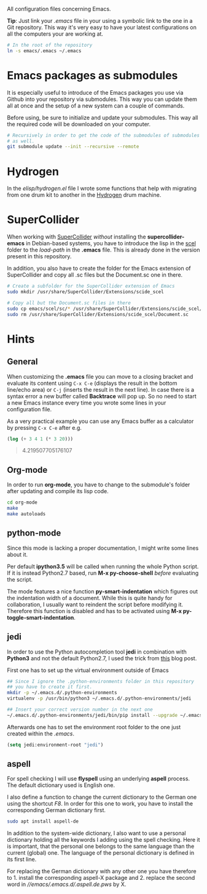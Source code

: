 All configuration files concerning Emacs.

**Tip**: Just link your *.emacs* file in your using a symbolic link to the one in a Git repository. This way it's very easy to have your latest configurations on all the computers your are working at.

``` bash
# In the root of the repository
ln -s emacs/.emacs ~/.emacs
```

# Emacs packages as submodules

It is especially useful to introduce of the Emacs packages you use via Github into your repository via submodules. This way you can update them all at once and the setup of a new system can a couple of commands.

Before using, be sure to initialize and update your submodules. This way all the required code will be downloaded on your computer.

``` bash
# Recursively in order to get the code of the submodules of submodules
# as well.
git submodule update --init --recursive --remote
```

# Hydrogen

In the *elisp/hydrogen.el* file I wrote some functions that help with
migrating from one drum kit to another in the
[Hydrogen](https://github.com/hydrogen-music/hydrogen) drum machine.

# SuperCollider

When working with
[SuperCollider](https://github.com/supercollider/supercollider)
*without* installing the **supercollider-emacs** in Debian-based
systems, you have to introduce the lisp in the [scel](emacs/scel/el)
folder to the *load-path* in the **.emacs** file. This is already done
in the version present in this repository.

In addition, you also have to create the folder for the Emacs
extension of SuperCollider and copy all .sc files but the Document.sc
one in there.

``` bash
# Create a subfolder for the SuperCollider extension of Emacs
sudo mkdir /usr/share/SuperCollider/Extensions/scide_scel

# Copy all but the Document.sc files in there
sudo cp emacs/scel/sc/* /usr/share/SuperCollider/Extensions/scide_scel/
sudo rm /usr/share/SuperCollider/Extensions/scide_scel/Document.sc
```

# Hints

## General

When customizing the **.emacs** file you can move to a closing bracket and evaluate its content using `C-x C-e` (displays the result in the bottom line/echo area) or `C-j` (inserts the result in the next line). In case there is a syntax error a new buffer called **Backtrace** will pop up. So no need to start a new Emacs instance every time you wrote some lines in your configuration file.

As a very practical example you can use any Emacs buffer as a calculator by pressing `C-x C-e` after e.g.

``` lisp
(log (+ 3 4 1 (* 3 20)))
```
> 4.219507705176107


## Org-mode

In order to run **org-mode**, you have to change to the submodule's folder after updating and compile its lisp code.

``` bash
cd org-mode
make
make autoloads
```

## python-mode

Since this mode is lacking a proper documentation, I might write some lines about it.

Per default **ipython3.5** will be called when running the whole Python script. If it is instead Python2.7 based, run **M-x py-choose-shell** *before* evaluating the script.

The mode features a nice function **py-smart-indentation** which figures out the indentation width of a document. While this is quite handy for collaboration, I usually want to reindent the script before modifying it. Therefore this function is disabled and has to be activated using **M-x py-toggle-smart-indentation**.

## jedi

In order to use the Python autocompletion tool **jedi** in combination with **Python3** and not the default Python2.7, I used the trick from [this](https://archive.zhimingwang.org/blog/2015-04-26-using-python-3-with-emacs-jedi.html) blog post.

First one has to set up the virtual environment outside of Emacs
``` bash
## Since I ignore the .python-environments folder in this repository
## you have to create it first.
mkdir -p ~/.emacs.d/.python-environments
virtualenv -p /usr/bin/python3 ~/.emacs.d/.python-environments/jedi

## Insert your correct version number in the next one
~/.emacs.d/.python-environments/jedi/bin/pip install --upgrade ~/.emacs.d/elpa/jedi-core-20170121.610/
```
Afterwards one has to set the environment root folder to the one just created within the *.emacs*.

``` lisp
(setq jedi:environment-root "jedi")
```

## aspell

For spell checking I will use **flyspell** using an underlying **aspell** process. The default dictionary used is English one.

I also define a function to change the current dictionary to the German one using the shortcut *F8*. In order for this one to work, you have to install the corresponding German dictionary first.

``` bash
sudo apt install aspell-de
```

In addition to the system-wide dictionary, I also want to use a personal dictionary holding all the keywords I adding using the spell checking. Here it is important, that the personal one belongs to the same language than the current (global) one. The language of the personal dictionary is defined in its first line.

For replacing the German dictionary with any other one you have therefore to 1. install the corresponding aspell-X package and 2. replace the second word in *//emacs/.emacs.d/.aspell.de.pws* by X.
